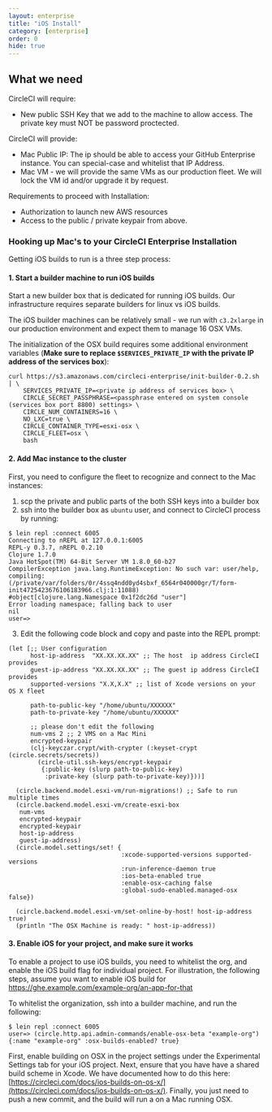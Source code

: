 ```yaml
---
layout: enterprise
title: "iOS Install"
category: [enterprise]
order: 0
hide: true
---
```


## What we need

CircleCI will require:

* New public SSH Key that we add to the machine to allow access. The private key must NOT be password proctected.

CircleCI will provide:

* Mac Public IP: The ip should be able to access your GitHub Enterprise instance. You can special-case and whitelist that IP Address.
* Mac VM - we will provide the same VMs as our production fleet. We will lock the VM id and/or upgrade it by request.

Requirements to proceed with Installation:

* Authorization to launch new AWS resources
* Access to the public / private keypair from above.


### Hooking up Mac's to your CircleCI Enterprise Installation

Getting iOS builds to run is a three step process:

#### 1. Start a builder machine to run iOS builds

Start a new builder box that is dedicated for running iOS builds.  Our infrastructure requires separate builders for linux vs iOS builds.

The iOS builder machines can be relatively small - we run with `c3.2xlarge` in our production environment and expect them to manage 16 OSX VMs.

The initialization of the OSX build requires some additional environment variables (**Make sure to replace `$SERVICES_PRIVATE_IP` with the private IP address of the services box**):

```
curl https://s3.amazonaws.com/circleci-enterprise/init-builder-0.2.sh | \
    SERVICES_PRIVATE_IP=<private ip address of services box> \
    CIRCLE_SECRET_PASSPHRASE=<passphrase entered on system console (services box port 8800) settings> \
    CIRCLE_NUM_CONTAINERS=16 \
    NO_LXC=true \
    CIRCLE_CONTAINER_TYPE=esxi-osx \
    CIRCLE_FLEET=osx \
    bash
```

#### 2. Add Mac instance to the cluster

First, you need to configure the fleet to recognize and connect to the Mac instances:

1. scp the private and public parts of the both SSH keys into a builder box
2. ssh into the builder box as `ubuntu` user, and connect to CircleCI process by running:

```
$ lein repl :connect 6005
Connecting to nREPL at 127.0.0.1:6005
REPL-y 0.3.7, nREPL 0.2.10
Clojure 1.7.0
Java HotSpot(TM) 64-Bit Server VM 1.8.0_60-b27
CompilerException java.lang.RuntimeException: No such var: user/help, compiling:(/private/var/folders/0r/4ssq4ndd0yd4sbxf_6564r040000gr/T/form-init4725423676106183966.clj:1:11088)
#object[clojure.lang.Namespace 0x1f2dc26d "user"]
Error loading namespace; falling back to user
nil
user=>
```

3. Edit the following code block and copy and paste into the REPL prompt:

```
(let [;; User configuration
      host-ip-address  "XX.XX.XX.XX" ;; The host  ip address CircleCI provides
      guest-ip-address "XX.XX.XX.XX" ;; The guest ip address CircleCI provides
      supported-versions "X.X,X.X" ;; list of Xcode versions on your OS X fleet

      path-to-public-key "/home/ubuntu/XXXXXX"
      path-to-private-key "/home/ubuntu/XXXXXX"

      ;; please don't edit the following
      num-vms 2 ;; 2 VMS on a Mac Mini
      encrypted-keypair
      (clj-keyczar.crypt/with-crypter (:keyset-crypt (circle.secrets/secrets))
        (circle-util.ssh-keys/encrypt-keypair
         {:public-key (slurp path-to-public-key)
          :private-key (slurp path-to-private-key)}))]

  (circle.backend.model.esxi-vm/run-migrations!) ;; Safe to run multiple times
  (circle.backend.model.esxi-vm/create-esxi-box
   num-vms
   encrypted-keypair
   encrypted-keypair
   host-ip-address
   guest-ip-address)
  (circle.model.settings/set! {
                               :xcode-supported-versions supported-versions
                               :run-inference-daemon true
                               :ios-beta-enabled true
                               :enable-osx-caching false
                               :global-sudo-enabled.managed-osx false})

  (circle.backend.model.esxi-vm/set-online-by-host! host-ip-address true)
  (println "The OSX Machine is ready: " host-ip-address))
```

#### 3. Enable iOS for your project, and make sure it works


To enable a project to use iOS builds, you need to whitelist the org, and enable the iOS build flag for individual project.  For illustration, the following steps, assume you want to enable iOS build for https://ghe.example.com/example-org/an-app-for-that

To whitelist the organization, ssh into a builder machine, and run the following:

```
$ lein repl :connect 6005
user=> (circle.http.api.admin-commands/enable-osx-beta "example-org")
{:name "example-org" :osx-builds-enabled? true}
```

First, enable building on OSX in the project settings under the Experimental Settings tab for your iOS project. Next, ensure that you have have a shared build scheme in Xcode. We have documented how to do this here: [https://circleci.com/docs/ios-builds-on-os-x/](https://circleci.com/docs/ios-builds-on-os-x/). Finally, you just need to push a new commit, and the build will run a on a Mac running OSX.

